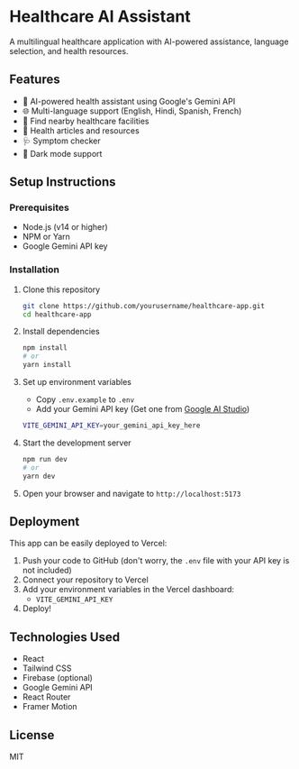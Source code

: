 # Healthcare AI Assistant

A multilingual healthcare application with AI-powered assistance, language selection, and health resources.

## Features

- 🤖 AI-powered health assistant using Google's Gemini API
- 🌐 Multi-language support (English, Hindi, Spanish, French)
- 🏥 Find nearby healthcare facilities
- 📰 Health articles and resources
- 🩺 Symptom checker
- 🌙 Dark mode support

## Setup Instructions

### Prerequisites

- Node.js (v14 or higher)
- NPM or Yarn
- Google Gemini API key

### Installation

1. Clone this repository
   ```bash
   git clone https://github.com/yourusername/healthcare-app.git
   cd healthcare-app
   ```

2. Install dependencies
   ```bash
   npm install
   # or
   yarn install
   ```

3. Set up environment variables
   - Copy `.env.example` to `.env`
   - Add your Gemini API key (Get one from [Google AI Studio](https://ai.google.dev/))
   ```bash
   VITE_GEMINI_API_KEY=your_gemini_api_key_here
   ```

4. Start the development server
   ```bash
   npm run dev
   # or
   yarn dev
   ```

5. Open your browser and navigate to `http://localhost:5173`

## Deployment

This app can be easily deployed to Vercel:

1. Push your code to GitHub (don't worry, the `.env` file with your API key is not included)
2. Connect your repository to Vercel
3. Add your environment variables in the Vercel dashboard:
   - `VITE_GEMINI_API_KEY`
4. Deploy!

## Technologies Used

- React
- Tailwind CSS
- Firebase (optional)
- Google Gemini API
- React Router
- Framer Motion

## License

MIT 